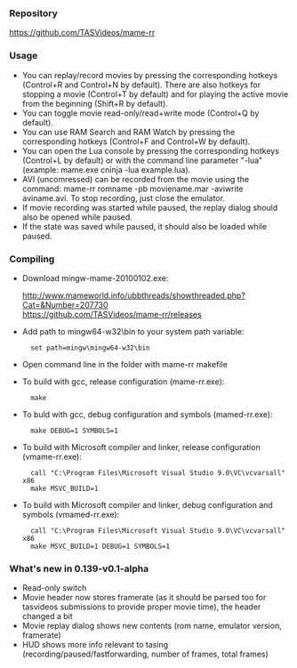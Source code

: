 ### Repository

https://github.com/TASVideos/mame-rr

### Usage
* You can replay/record movies by pressing the corresponding hotkeys (Control+R and Control+N by default). There are also hotkeys for stopping a movie (Control+T by default) and for playing the active movie from the beginning (Shift+R by default).
* You can toggle movie read-only/read+write mode (Control+Q by default).
* You can use RAM Search and RAM Watch by pressing the corresponding hotkeys (Control+F and Control+W by default).
* You can open the Lua console by pressing the corresponding hotkeys (Control+L by default) or with the command line parameter "-lua" (example: mame.exe cninja -lua example.lua).
* AVI (uncomressed) can be recorded from the movie using the command: mame-rr romname -pb moviename.mar -aviwrite aviname.avi. To stop recording, just close the emulator.
* If movie recording was started while paused, the replay dialog should also be opened while paused.
* If the state was saved while paused, it should also be loaded while paused.

### Compiling
* Download mingw-mame-20100102.exe:

    http://www.mameworld.info/ubbthreads/showthreaded.php?Cat=&Number=207730    
    https://github.com/TASVideos/mame-rr/releases
    
* Add path to mingw64-w32\bin to your system path variable:

	    set path=mingw\mingw64-w32\bin
	    
* Open command line in the folder with mame-rr makefile
* To build with gcc, release configuration (mame-rr.exe):

	    make
	    
* To buld with gcc, debug configuration and symbols (mamed-rr.exe):

	    make DEBUG=1 SYMBOLS=1
	    
* To build with Microsoft compiler and linker, release configuration (vmame-rr.exe):

	    call "C:\Program Files\Microsoft Visual Studio 9.0\VC\vcvarsall" x86
	    make MSVC_BUILD=1
	    
* To build with Microsoft compiler and linker, debug configuration and symbols (vmamed-rr.exe):

	    call "C:\Program Files\Microsoft Visual Studio 9.0\VC\vcvarsall" x86
	    make MSVC_BUILD=1 DEBUG=1 SYMBOLS=1
		
### What's new in 0.139-v0.1-alpha
* Read-only switch
* Movie header now stores framerate (as it should be parsed too for tasvideos submissions to provide proper movie time), the header changed a bit
* Movie replay dialog shows new contents (rom name, emulator version, framerate)
* HUD shows more info relevant to tasing (recording/paused/fastforwarding, number of frames, total frames)
